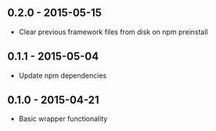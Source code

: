## 0.2.0 - 2015-05-15

* Clear previous framework files from disk on npm preinstall

## 0.1.1 - 2015-05-04

* Update npm dependencies

## 0.1.0 - 2015-04-21

* Basic wrapper functionality
